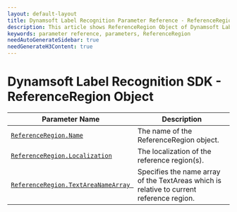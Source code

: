 ```yaml
---
layout: default-layout
title: Dynamsoft Label Recognition Parameter Reference - ReferenceRegion Object
description: This article shows ReferenceRegion Object of Dynamsoft Label Recognition.
keywords: parameter reference, parameters, ReferenceRegion
needAutoGenerateSidebar: true
needGenerateH3Content: true
---
```



# Dynamsoft Label Recognition SDK - ReferenceRegion Object

 | Parameter Name | Description |
 | -------------- | ----------- | 
 | [`ReferenceRegion.Name`](parameter-control.md#name) | The name of the ReferenceRegion object. |
 | [`ReferenceRegion.Localization`](localization.md#localization) | The localization of the reference region(s). |
 | [`ReferenceRegion.TextAreaNameArray `](parameter-control.md#textareanamearray ) | Specifies the name array of the TextAreas which is relative to current reference region. |
